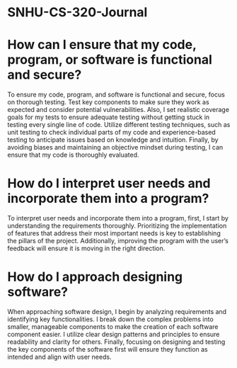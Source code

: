 # SNHU-CS-320-Journal
# How can I ensure that my code, program, or software is functional and secure? 
To ensure my code, program, and software is functional and secure, focus on thorough testing. Test key components to make sure they work as expected and consider potential vulnerabilities. Also, I set realistic coverage goals for my tests to ensure adequate testing without getting stuck in testing every single line of code. Utilize different testing techniques, such as unit testing to check individual parts of my code and experience-based testing to anticipate issues based on knowledge and intuition. Finally, by avoiding biases and maintaining an objective mindset during testing, I can ensure that my code is thoroughly evaluated. 
# How do I interpret user needs and incorporate them into a program? 
To interpret user needs and incorporate them into a program, first, I start by understanding the requirements thoroughly. Prioritizing the implementation of features that address their most important needs is key to establishing the pillars of the project. Additionally, improving the program with the user’s feedback will ensure it is moving in the right direction. 
# How do I approach designing software? 
When approaching software design, I begin by analyzing requirements and identifying key functionalities. I break down the complex problems into smaller, manageable components to make the creation of each software component easier. I utilize clear design patterns and principles to ensure readability and clarity for others. Finally, focusing on designing and testing the key components of the software first will ensure they function as intended and align with user needs. 
